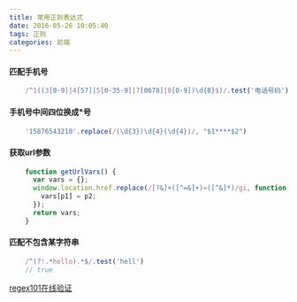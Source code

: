 ```yaml
---
title: 常用正则表达式
date: 2016-05-26 10:05:40
tags: 正则
categories: 前端
---
```

#### 匹配手机号
```javascript
    /^1((3[0-9]|4[57]|5[0-35-9]|7[0678]|8[0-9])\d{8}$)/.test('电话号码')
```
#### 手机号中间四位换成*号
```javascript
    '15876543210'.replace(/(\d{3})\d{4}(\d{4})/, "$1****$2")
```
#### 获取url参数
```javascript
    function getUrlVars() {
      var vars = {};
      window.location.href.replace(/[?&]+([^=&]+)=([^&]*)/gi, function(match, p1, p2) {
        vars[p1] = p2;
      });
      return vars;
    }
```
#### 匹配不包含某字符串
```javascript
    /^(?!.*hello).*$/.test('hell')
    // true
```
[regex101在线验证](https://regex101.com/)
